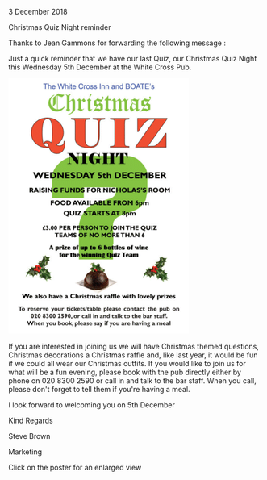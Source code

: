 3 December 2018

Christmas Quiz Night reminder

Thanks to Jean Gammons for forwarding the following message :

Just a quick reminder that we have our last Quiz, our Christmas Quiz Night this Wednesday 5th December at the White Cross Pub.[](http://www.northcrayresidents.org.uk/posters/poster226.pdf)

![Image](images/nm0639_1.gif)

If you are interested in joining us we will have Christmas themed questions, Christmas decorations a Christmas raffle and, like last year, it would be fun if we could all wear our Christmas outfits. If you would like to join us for what will be a fun evening, please book with the pub directly either by phone on 020 8300 2590 or call in and talk to the bar staff. When you call, please don't forget to tell them if you're having a meal.

I look forward to welcoming you on 5th December

Kind Regards

Steve Brown

Marketing

Click on the poster for an enlarged view
